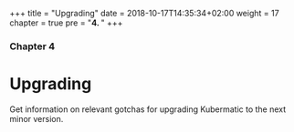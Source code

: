 +++
title = "Upgrading"
date =  2018-10-17T14:35:34+02:00
weight = 17
chapter = true
pre = "<b>4. </b>"
+++

### Chapter 4

# Upgrading

Get information on relevant gotchas for upgrading Kubermatic to the next minor version.